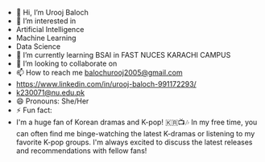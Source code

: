 - 👋 Hi, I’m Urooj Baloch 
- 👀 I’m interested in
- Artificial Intelligence
- Machine Learning
- Data Science
- 🌱 I’m currently learning BSAI in FAST NUCES KARACHI CAMPUS
- 💞️ I’m looking to collaborate on 
- 📫 How to reach me balochurooj2005@gmail.com
- https://www.linkedin.com/in/urooj-baloch-991172293/
- k230071@nu.edu.pk
- 😄 Pronouns: She/Her
- ⚡ Fun fact:
- I'm a huge fan of Korean dramas and K-pop! 🇰🇷📺🎶 In my free time, you can often
   find me binge-watching the latest K-dramas or listening to my favorite K-pop groups.
   I'm always excited to discuss the latest releases and recommendations with fellow fans!
